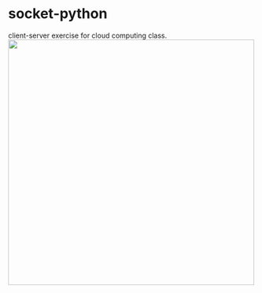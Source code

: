 # socket-python
client-server exercise for cloud computing class. 
<br><img width="500" src="https://media.giphy.com/media/xTiIzJSKB4l7xTouE8/giphy.gif"/>
